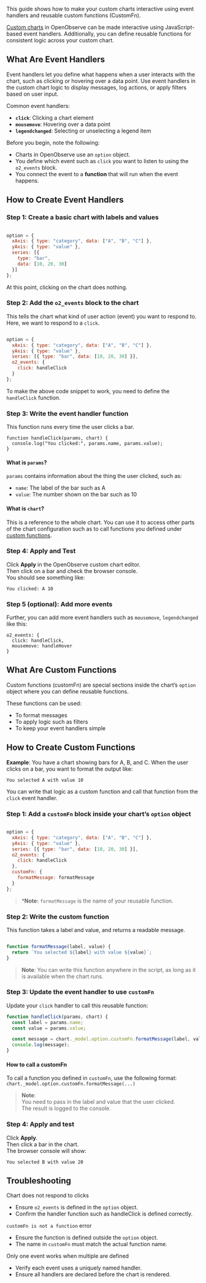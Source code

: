 This guide shows how to make your custom charts interactive using event handlers and reusable custom functions (CustomFn).

[Custom charts](what-are-custom-charts.md) in OpenObserve can be made interactive using JavaScript-based event handlers. Additionally, you can define reusable functions for consistent logic across your custom chart. 

## What Are Event Handlers 

Event handlers let you define what happens when a user interacts with the chart, such as clicking or hovering over a data point. Use event handlers in the custom chart logic to display messages, log actions, or apply filters based on user input.

Common event handlers: 

- **`click`**: Clicking a chart element  
- **`mousemove`**: Hovering over a data point  
- **`legendchanged`**: Selecting or unselecting a legend item

Before you begin, note the following: 

- Charts in OpenObserve use an `option` object.  
- You define which event such as `click` you want to listen to using the `o2_events` block.  
- You connect the event to a **function** that will run when the event happens.

## How to Create Event Handlers

### Step 1: Create a basic chart with labels and values

```javascript

option = {  
  xAxis: { type: "category", data: ["A", "B", "C"] },  
  yAxis: { type: "value" },  
  series: [{  
    type: "bar",  
    data: [10, 20, 30]  
  }]  
};  
```  
At this point, clicking on the chart does nothing. 

### Step 2: Add the `o2_events` block to the chart  
This tells the chart what kind of user action (event) you want to respond to.  
Here, we want to respond to a `click`.

```javascript

option = {  
  xAxis: { type: "category", data: ["A", "B", "C"] },  
  yAxis: { type: "value" },  
  series: [{ type: "bar", data: [10, 20, 30] }],  
  o2_events: {  
    click: handleClick  
  }  
};  
```  
To make the above code snippet to work, you need to define the `handleClick` function.

### Step 3: Write the event handler function  
This function runs every time the user clicks a bar.

```  
function handleClick(params, chart) {  
  console.log("You clicked:", params.name, params.value);  
}  
```

#### What is `params`?  
`params` contains information about the thing the user clicked, such as: 

* `name`: The label of the bar such as A  
* `value`: The number shown on the bar such as 10

#### What is `chart`?  
This is a reference to the whole chart. You can use it to access other parts of the chart configuration such as to call functions you defined under [custom functions](). 

### Step 4: Apply and Test  
Click **Apply** in the OpenObserve custom chart editor.  
Then click on a bar and check the browser console.   
You should see something like:   
```  
You clicked: A 10  
```  
### Step 5 (optional): Add more events  
Further, you can add more event handlers such as `mousemove`, `legendchanged` like this:  
```  
o2_events: {  
  click: handleClick,  
  mousemove: handleHover  
}  
```

## What Are Custom Functions

Custom functions (customFn) are special sections inside the chart’s `option` object where you can define reusable functions.

These functions can be used:

- To format messages  
- To apply logic such as filters  
- To keep your event handlers simple

## How to Create Custom Functions

**Example**: You have a chart showing bars for A, B, and C. When the user clicks on a bar, you want to format the output like:   
```  
You selected A with value 10  
```  
You can write that logic as a custom function and call that function from the `click` event handler.

### Step 1: Add a `customFn` block inside your chart’s `option` object

```javascript

option = {  
  xAxis: { type: "category", data: ["A", "B", "C"] },  
  yAxis: { type: "value" },  
  series: [{ type: "bar", data: [10, 20, 30] }],  
  o2_events: {  
    click: handleClick  
  },  
  customFn: {  
    formatMessage: formatMessage  
  }  
};

```  
> ***Note:** `formatMessage` is the name of your reusable function.

### Step 2: Write the custom function  
This function takes a label and value, and returns a readable message.

```javascript

function formatMessage(label, value) {  
  return `You selected ${label} with value ${value}`;  
}  
```  
> **Note**: You can write this function anywhere in the script, as long as it is available when the chart runs.

### Step 3: Update the event handler to use `customFn`  
Update your `click` handler to call this reusable function:

```javascript  
function handleClick(params, chart) {  
  const label = params.name;  
  const value = params.value;

  const message = chart._model.option.customFn.formatMessage(label, value);  
  console.log(message);  
}  
```

#### How to call a customFn  
To call a function you defined in `customFn`, use the following format: `chart._model.option.customFn.formatMessage(...)`

> **Note**:   
> You need to pass in the label and value that the user clicked.  
> The result is logged to the console.

### Step 4: Apply and test  
Click **Apply**.  
Then click a bar in the chart.  
The browser console will show:

```  
You selected B with value 20  
```

## Troubleshooting

Chart does not respond to clicks

- Ensure `o2_events` is defined in the `option` object.  
- Confirm the handler function such as handleClick is defined correctly.

`customFn is not a function` error

- Ensure the function is defined outside the `option` object.  
- The name in `customFn` must match the actual function name. 

Only one event works when multiple are defined

- Verify each event uses a uniquely named handler.  
- Ensure all handlers are declared before the chart is rendered. 

